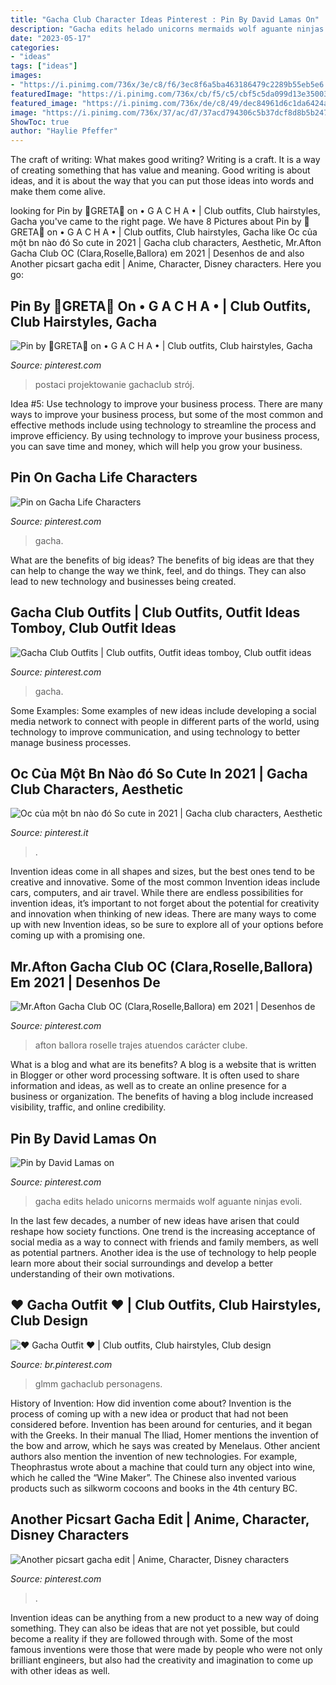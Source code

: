 ```yaml
---
title: "Gacha Club Character Ideas Pinterest : Pin By David Lamas On"
description: "Gacha edits helado unicorns mermaids wolf aguante ninjas evoli"
date: "2023-05-17"
categories:
- "ideas"
tags: ["ideas"]
images:
- "https://i.pinimg.com/736x/3e/c8/f6/3ec8f6a5ba463186479c2289b55eb5e6.jpg"
featuredImage: "https://i.pinimg.com/736x/cb/f5/c5/cbf5c5da099d13e35003a6d229f5b961.jpg"
featured_image: "https://i.pinimg.com/736x/de/c8/49/dec84961d6c1da6424a822d252e8f440.jpg"
image: "https://i.pinimg.com/736x/37/ac/d7/37acd794306c5b37dcf8d8b5b2470f00.jpg"
ShowToc: true
author: "Haylie Pfeffer"
---
```



The craft of writing: What makes good writing?
Writing is a craft. It is a way of creating something that has value and meaning. Good writing is about ideas, and it is about the way that you can put those ideas into words and make them come alive.

	

		
looking for Pin by 🌺GRETA🌺 on • G A C H A • | Club outfits, Club hairstyles, Gacha you've came to the right page. We have 8 Pictures about Pin by 🌺GRETA🌺 on • G A C H A • | Club outfits, Club hairstyles, Gacha like Oc của một bn nào đó So cute in 2021 | Gacha club characters, Aesthetic, Mr.Afton Gacha Club OC (Clara,Roselle,Ballora) em 2021 | Desenhos de and also Another picsart gacha edit | Anime, Character, Disney characters. Here you go:
		
    
## Pin By 🌺GRETA🌺 On • G A C H A • | Club Outfits, Club Hairstyles, Gacha

<img loading=lazy src="https://i.pinimg.com/736x/6c/c8/d5/6cc8d58acf0c478b5194901240ec4f44.jpg" onerror="this.onerror=null;this.src='https://tse3.mm.bing.net/th?id=OIP.wlwxaO3UD2QigvYyCqnKAAHaHT&amp;pid=15.1';" alt="Pin by 🌺GRETA🌺 on • G A C H A • | Club outfits, Club hairstyles, Gacha">

_Source: pinterest.com_

>postaci projektowanie gachaclub strój. 

	

Idea #5: Use technology to improve your business process.
There are many ways to improve your business process, but some of the most common and effective methods include using technology to streamline the process and improve efficiency. By using technology to improve your business process, you can save time and money, which will help you grow your business.

    
## Pin On Gacha Life Characters

<img loading=lazy src="https://i.pinimg.com/736x/e1/97/fe/e197fe000159838a3bb705a0b483329a.jpg" onerror="this.onerror=null;this.src='https://tse1.mm.bing.net/th?id=OIP.xSorVN8Q0LLx8L70iggTJwHaHh&amp;pid=15.1';" alt="Pin on Gacha Life Characters">

_Source: pinterest.com_

>gacha. 

	

What are the benefits of big ideas?
The benefits of big ideas are that they can help to change the way we think, feel, and do things. They can also lead to new technology and businesses being created.

    
## Gacha Club Outfits | Club Outfits, Outfit Ideas Tomboy, Club Outfit Ideas

<img loading=lazy src="https://i.pinimg.com/736x/0b/b5/66/0bb5664442be238ee7cc2646f4e91e86.jpg" onerror="this.onerror=null;this.src='https://tse4.mm.bing.net/th?id=OIP.1JNiT99UvDwg1vICkU-jcwHaE6&amp;pid=15.1';" alt="Gacha Club Outfits | Club outfits, Outfit ideas tomboy, Club outfit ideas">

_Source: pinterest.com_

>gacha. 

	

Some Examples:
Some examples of new ideas include developing a social media network to connect with people in different parts of the world, using technology to improve communication, and using technology to better manage business processes.

    
## Oc Của Một Bn Nào đó So Cute In 2021 | Gacha Club Characters, Aesthetic

<img loading=lazy src="https://i.pinimg.com/736x/3e/c8/f6/3ec8f6a5ba463186479c2289b55eb5e6.jpg" onerror="this.onerror=null;this.src='https://tse3.mm.bing.net/th?id=OIP.wPWFL7RQQs9TOqqSSm5G2AHaM5&amp;pid=15.1';" alt="Oc của một bn nào đó So cute in 2021 | Gacha club characters, Aesthetic">

_Source: pinterest.it_

>. 

	

Invention ideas come in all shapes and sizes, but the best ones tend to be creative and innovative. Some of the most common Invention ideas include cars, computers, and air travel. While there are endless possibilities for invention ideas, it’s important to not forget about the potential for creativity and innovation when thinking of new ideas. There are many ways to come up with new Invention ideas, so be sure to explore all of your options before coming up with a promising one.

    
## Mr.Afton Gacha Club OC (Clara,Roselle,Ballora) Em 2021 | Desenhos De

<img loading=lazy src="https://i.pinimg.com/736x/cb/f5/c5/cbf5c5da099d13e35003a6d229f5b961.jpg" onerror="this.onerror=null;this.src='https://tse4.mm.bing.net/th?id=OIP.krCw5mwaLVC-W-hIdD33XgHaLH&amp;pid=15.1';" alt="Mr.Afton Gacha Club OC (Clara,Roselle,Ballora) em 2021 | Desenhos de">

_Source: pinterest.com_

>afton ballora roselle trajes atuendos carácter clube. 

	

What is a blog and what are its benefits?
A blog is a website that is written in Blogger or other word processing software. It is often used to share information and ideas, as well as to create an online presence for a business or organization. The benefits of having a blog include increased visibility, traffic, and online credibility.

    
## Pin By David Lamas On

<img loading=lazy src="https://i.pinimg.com/736x/33/7a/05/337a05491e4fa21abd2dcfe0e32bfee2.jpg" onerror="this.onerror=null;this.src='https://tse1.mm.bing.net/th?id=OIP.RzC3qfhFK1yduqU3qWO6wwHaHa&amp;pid=15.1';" alt="Pin by David Lamas on">

_Source: pinterest.com_

>gacha edits helado unicorns mermaids wolf aguante ninjas evoli. 

	

In the last few decades, a number of new ideas have arisen that could reshape how society functions. One trend is the increasing acceptance of social media as a way to connect with friends and family members, as well as potential partners. Another idea is the use of technology to help people learn more about their social surroundings and develop a better understanding of their own motivations.

    
## ♥ Gacha Outfit ♥ | Club Outfits, Club Hairstyles, Club Design

<img loading=lazy src="https://i.pinimg.com/736x/37/ac/d7/37acd794306c5b37dcf8d8b5b2470f00.jpg" onerror="this.onerror=null;this.src='https://tse2.mm.bing.net/th?id=OIP.q6hIqqXFdRh-gqVu8PEy0wHaLT&amp;pid=15.1';" alt="♥ Gacha Outfit ♥ | Club outfits, Club hairstyles, Club design">

_Source: br.pinterest.com_

>glmm gachaclub personagens. 

	

History of Invention: How did invention come about?
Invention is the process of coming up with a new idea or product that had not been considered before. Invention has been around for centuries, and it began with the Greeks. In their manual The Iliad, Homer mentions the invention of the bow and arrow, which he says was created by Menelaus. Other ancient authors also mention the invention of new technologies. For example, Theophrastus wrote about a machine that could turn any object into wine, which he called the “Wine Maker”. The Chinese also invented various products such as silkworm cocoons and books in the 4th century BC.

    
## Another Picsart Gacha Edit | Anime, Character, Disney Characters

<img loading=lazy src="https://i.pinimg.com/736x/de/c8/49/dec84961d6c1da6424a822d252e8f440.jpg" onerror="this.onerror=null;this.src='https://tse4.mm.bing.net/th?id=OIP.VRMpKJZ2tij6VWd76WcD8QHaHa&amp;pid=15.1';" alt="Another picsart gacha edit | Anime, Character, Disney characters">

_Source: pinterest.com_

>. 

	

Invention ideas can be anything from a new product to a new way of doing something. They can also be ideas that are not yet possible, but could become a reality if they are followed through with. Some of the most famous inventions were those that were made by people who were not only brilliant engineers, but also had the creativity and imagination to come up with other ideas as well.

